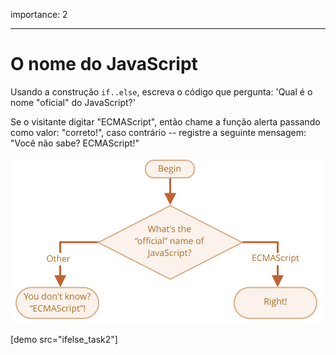 importance: 2

---

# O nome do JavaScript

Usando a construção `if..else`, escreva o código que pergunta: 'Qual é o nome "oficial" do JavaScript?'

Se o visitante digitar "ECMAScript", então chame a função alerta passando como valor: "correto!", caso contrário -- registre a seguinte mensagem: "Você não sabe? ECMAScript!"

![](ifelse_task2.svg)

[demo src="ifelse_task2"]

